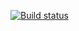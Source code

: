 [![Build status](https://ci.appveyor.com/api/projects/status/mx6184mhhajq7vt3?svg=true)](https://ci.appveyor.com/project/daniilschmelzer/api-hw-9e54v)
